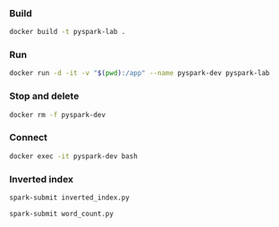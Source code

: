### Build

```bash
docker build -t pyspark-lab .
```

### Run

```bash
docker run -d -it -v "$(pwd):/app" --name pyspark-dev pyspark-lab
```

### Stop and delete

```bash
docker rm -f pyspark-dev
```

### Connect

```bash
docker exec -it pyspark-dev bash
```

### Inverted index

```bash
spark-submit inverted_index.py
```

```bash
spark-submit word_count.py
```

